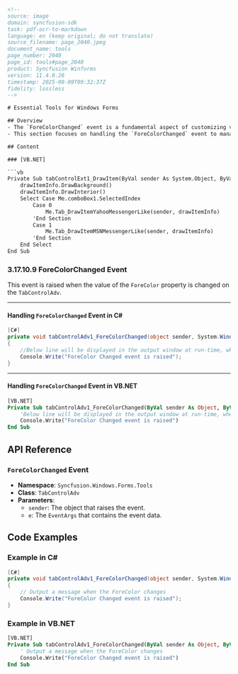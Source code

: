 ```html
<!-- 
source: image
domain: syncfusion-sdk
task: pdf-ocr-to-markdown
language: en (keep original; do not translate)
source_filename: page_2040.jpeg
document_name: tools
page_number: 2040
page_id: tools#page_2040
product: Syncfusion Winforms
version: 11.4.0.26
timestamp: 2025-08-09T09:32:37Z
fidelity: lossless
-->

# Essential Tools for Windows Forms

## Overview
- The `ForeColorChanged` event is a fundamental aspect of customizing visual styles of tab controls in Windows Forms.
- This section focuses on handling the `ForeColorChanged` event to manage color changes dynamically in `TabControlAdv`.

## Content

### [VB.NET]

```vb
Private Sub tabControlExt1_DrawItem(ByVal sender As System.Object, ByVal drawItemInfo As Syncfusion.Windows.Forms.Tools.DrawTabEventArgs) Handles tabControlExt1.DrawItem
    drawItemInfo.DrawBackground()
    drawItemInfo.DrawInterior()
    Select Case Me.comboBox1.SelectedIndex
        Case 0
            Me.Tab_DrawItemYahooMessengerLike(sender, drawItemInfo)
        'End Section
        Case 1
            Me.Tab_DrawItemMSNMessengerLike(sender, drawItemInfo)
        'End Section
    End Select
End Sub
```

### 3.17.10.9 ForeColorChanged Event

This event is raised when the value of the `ForeColor` property is changed on the `TabControlAdv`.

---

#### Handling `ForeColorChanged` Event in C#

```csharp
[C#]
private void tabControlAdv1_ForeColorChanged(object sender, System.Windows.Forms.EventArgs e)
{
    //Below line will be displayed in the output window at run-time, when this event is fired.
    Console.Write("ForeColor Changed event is raised");
}
```

---

#### Handling `ForeColorChanged` Event in VB.NET

```vb
[VB.NET]
Private Sub tabControlAdv1_ForeColorChanged(ByVal sender As Object, ByVal e As System.Windows.Forms.EventArgs)
    'Below line will be displayed in the output window at run-time, when this event is fired.
    Console.Write("ForeColor Changed event is raised")
End Sub
```

## API Reference

### `ForeColorChanged` Event
- **Namespace**: `Syncfusion.Windows.Forms.Tools`
- **Class**: `TabControlAdv`
- **Parameters**:
  - `sender`: The object that raises the event.
  - `e`: The `EventArgs` that contains the event data.

## Code Examples

### Example in C#

```csharp
[C#]
private void tabControlAdv1_ForeColorChanged(object sender, System.Windows.Forms.EventArgs e)
{
    // Output a message when the ForeColor changes
    Console.Write("ForeColor Changed event is raised");
}
```

### Example in VB.NET

```vb
[VB.NET]
Private Sub tabControlAdv1_ForeColorChanged(ByVal sender As Object, ByVal e As System.Windows.Forms.EventArgs)
    ' Output a message when the ForeColor changes
    Console.Write("ForeColor Changed event is raised")
End Sub
```

<!-- tags: [winforms, tabcontroladv, forecolorchanged, events, syncfusion windows forms] keywords: [TabControlExt, DrawItem, ForeColor, YahooMessengerLike, MSNMessengerLike, ForeColorChanged, C#, VB.NET] -->
```